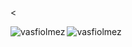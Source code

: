 
<

<p><img align="left" src="https://github-readme-stats.vercel.app/api/top-langs?username=vasfiolmez&show_icons=true&locale=en&layout=compact" alt="vasfiolmez" /></p>


<p><img align="center" src="https://github-readme-streak-stats.herokuapp.com/?user=vasfiolmez&" alt="vasfiolmez" /></p>

